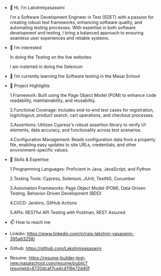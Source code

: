 - 👋 Hi, I’m Lakshmiyasaswini
  
   I'm a Software Development Engineer in Test (SDET) with a passion for creating robust test frameworks, enhancing software quality, and automating testing processes. With 
   expertise in both software development and testing, I bring a balanced approach to ensuring seamless user experiences and reliable systems.
  
- 👀 I’m interested
  
   In doing the Testing on the live websites
  
   I am insterted in doing the Selenium
  
- 🌱 I’m currently learning the Software testing in the Masai School

- 🚀 Project Highlights
  
  1.Framework: Built using the Page Object Model (POM) to enhance code readability, maintainability, and reusability.
  
  2.Functional Coverage: Includes end-to-end test cases for registration, login/logout, product search, cart operations, and checkout processes.
  
  3.Assertions: Utilizes Cypress's robust assertion library to verify UI elements, data accuracy, and functionality across test scenarios.
  
  4.Configuration Management: Reads configuration data from a property file, enabling easy updates to site URLs, credentials, and other environment-specific values.
- 🔧 Skills & Expertise
  
   1.Programming Languages: Proficient in Java, JavaScript, and Python
  
   2.Testing Tools: Cypress, Selenium, JUnit, TestNG, Cucumber
  
   3.Automation Frameworks: Page Object Model (POM), Data-Driven Testing, Behavior-Driven Development (BDD)
  
   4.CI/CD: Jenkins, GitHub Actions
  
   5.APIs: RESTful API Testing with Postman, REST Assured
  
- 📫 How to reach me
- Linkdin: https://www.linkedin.com/in/raja-lakshmi-yasaswini-395a63258/
- Github: https://github.com/Lakshmiyasaswini
- Resume: https://resume-builder-test-new.masaischool.com/resume/public?resumeId=6720dcaf7ca4c4119e72d40f


